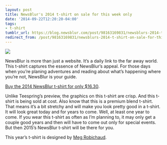 ```yaml
---
layout: post
title: NewsBlur's 2014 t-shirt on sale for this week only
date: '2014-09-22T12:20:20-04:00'
tags:
- t-shirt
tumblr_url: https://blog.newsblur.com/post/98163169831/newsblurs-2014-t-shirt-on-sale-for-this-week-only
redirect_from: /post/98163169831/newsblurs-2014-t-shirt-on-sale-for-this-week-only/
---
```

[![](https://s3.amazonaws.com/static.newsblur.com/blog/tshirt%202014.png)](http://teespring.com/newsblur2014)

NewsBlur is more than just a website. It’s a daily link to the far away world. This t-shirt captures the essence of NewsBlur’s appeal. For those days when you’re planing adventures and reading about what’s happening where you’re not, NewsBlur is your guide.

[Buy the 2014 NewsBlur t-shirt for only $16.30](http://teespring.com/newsblur2014).

Unlike Teespring’s preview, the graphics on this t-shirt are crisp. And this t-shirt is being sold at cost. Also know that this is a premium blend t-shirt. That means it’s a bit stretchy and will make you look pretty good in a t-shirt. It will look great today and for years to come. Well, at least one year to come. If you wear this t-shirt as often as I’m planning to, it may only get a couple good years and then will have to come out only for special events. But then 2015’s NewsBlur t-shirt will be there for you.

This year’s t-shirt is designed by [Meg Robichaud](http://meg-draws.com).

